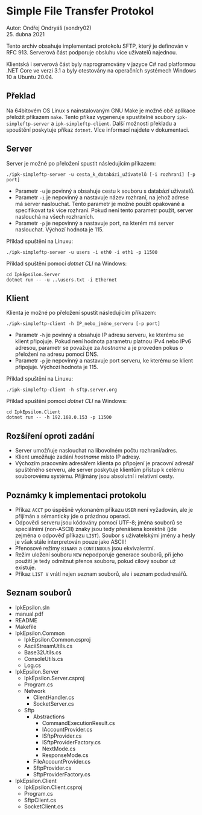 # Simple File Transfer Protokol

Autor: Ondřej Ondryáš (xondry02)\
25. dubna 2021

Tento archiv obsahuje implementaci protokolu SFTP, který je definován v RFC 913. Serverová část podporuje obsluhu více uživatelů najednou.

Klientská i serverová část byly naprogramovány v jazyce C# nad platformou .NET Core ve verzi 3.1 a byly otestovány na operačních systémech Windows 10 a Ubuntu 20.04.

## Překlad

Na 64bitovém OS Linux s nainstalovaným GNU Make je možné obě aplikace přeložit příkazem `make`. Tento příkaz vygeneruje spustitelné soubory `ipk-simpleftp-server` a `ipk-simpleftp-client`. Další možnosti překladu a spouštění poskytuje příkaz `dotnet`. Více informací najdete v dokumentaci.

## Server

Server je možné po přeložení spustit následujícím příkazem:

```
./ipk-simpleftp-server -u cesta_k_databázi_uživatelů [-i rozhraní] [-p port]
```

- Parametr `-u` je povinný a obsahuje cestu k souboru s databází uživatelů.
- Parametr `-i` je nepovinný a nastavuje název rozhraní, na jehož adrese má server naslouchat. Tento parametr je možné použít opakovaně a specifikovat tak více rozhraní. Pokud není tento parametr použit, server naslouchá na všech rozhraních.
- Parametr `-p` je nepovinný a nastavuje port, na kterém má server naslouchat. Výchozí hodnota je 115.

Příklad spuštění na Linuxu:

```
./ipk-simpleftp-server -u users -i eth0 -i eth1 -p 11500
```

Příklad spuštění pomocí *dotnet CLI* na Windows:

```
cd IpkEpsilon.Server
dotnet run -- -u ..\users.txt -i Ethernet
```

## Klient

Klienta je možné po přeložení spustit následujícím příkazem:

```
./ipk-simpleftp-client -h IP_nebo_jméno_serveru [-p port]
```

- Parametr `-h` je povinný a obsahuje IP adresu serveru, ke kterému se klient připojuje. Pokud není hodnota parametru platnou IPv4 nebo IPv6 adresou, parametr se považuje za *hostname* a je proveden pokus o přeložení na adresu pomocí DNS.
- Parametr `-p` je nepovinný a nastavuje port serveru, ke kterému se klient připojuje. Výchozí hodnota je 115.

Příklad spuštění na Linuxu:

```
./ipk-simpleftp-client -h sftp.server.org
```

Příklad spuštění pomocí *dotnet CLI* na Windows:

```
cd IpkEpsilon.Client
dotnet run -- -h 192.168.0.153 -p 11500
```

## Rozšíření oproti zadání
- Server umožňuje naslouchat na libovolném počtu rozhraní/adres.
- Klient umožňuje zadání *hostname* místo IP adresy.
- Výchozím pracovním adresářem klienta po připojení je pracovní adresář spuštěného serveru, ale server poskytuje klientům přístup k celému souborovému systému. Přijímány jsou absolutní i relativní cesty.

## Poznámky k implementaci protokolu
- Příkaz `ACCT` po úspěšně vykonaném příkazu `USER` není vyžadován, ale je přijímán a sémanticky jde o prázdnou operaci.
- Odpovědi serveru jsou kódovány pomocí UTF-8; jména souborů se speciálními (non-ASCII) znaky jsou tedy přenášena korektně (jde zejména o odpověď příkazu `LIST`). Soubor s uživatelskými jmény a hesly je však stále interpretován pouze jako ASCII!
- Přenosové režimy `BINARY` a `CONTINUOUS` jsou ekvivalentní.
- Režim uložení souboru `NEW` nepodporuje generace souborů, při jeho použití je tedy odmítnut přenos souboru, pokud cílový soubor už existuje.
- Příkaz `LIST V` vrátí nejen seznam souborů, ale i seznam podadresářů.

## Seznam souborů
- IpkEpsilon.sln
- manual.pdf
- README
- Makefile
- IpkEpsilon.Common
    - IpkEpsilon.Common.csproj
    - AsciiStreamUtils.cs
    - Base32Utils.cs
    - ConsoleUtils.cs
    - Log.cs
- IpkEpsilon.Server
    - IpkEpsilon.Server.csproj
    - Program.cs
    - Network
        - ClientHandler.cs
        - SocketServer.cs
    - Sftp
        - Abstractions
            - CommandExecutionResult.cs
            - IAccountProvider.cs
            - ISftpProvider.cs
            - ISftpProviderFactory.cs
            - NextMode.cs
            - ResponseMode.cs
        - FileAccountProvider.cs
        - SftpProvider.cs
        - SftpProviderFactory.cs
- IpkEpsilon.Client
    - IpkEpsilon.Client.csproj
    - Program.cs
    - SftpClient.cs
    - SocketClient.cs